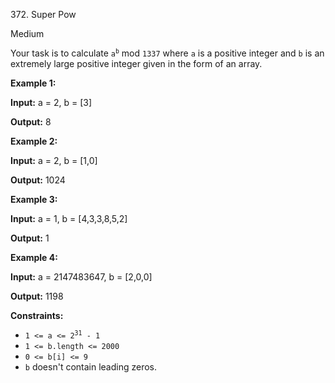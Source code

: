 ﻿372\. Super Pow

Medium

Your task is to calculate <code>a<sup>b</sup></code> mod `1337` where `a` is a positive integer and `b` is an extremely large positive integer given in the form of an array.

**Example 1:**

**Input:** a = 2, b = [3]

**Output:** 8

**Example 2:**

**Input:** a = 2, b = [1,0]

**Output:** 1024

**Example 3:**

**Input:** a = 1, b = [4,3,3,8,5,2]

**Output:** 1

**Example 4:**

**Input:** a = 2147483647, b = [2,0,0]

**Output:** 1198

**Constraints:**

*   <code>1 <= a <= 2<sup>31</sup> - 1</code>
*   `1 <= b.length <= 2000`
*   `0 <= b[i] <= 9`
*   `b` doesn't contain leading zeros.